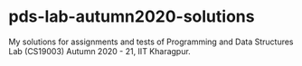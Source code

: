 # pds-lab-autumn2020-solutions
My solutions for assignments and tests of Programming and Data Structures Lab (CS19003) Autumn 2020 - 21, IIT Kharagpur.
